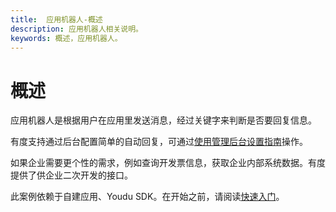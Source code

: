 ```yaml
---
title:  应用机器人-概述
description: 应用机器人相关说明。
keywords: 概述，应用机器人。
---
```


# 概述

应用机器人是根据用户在应用里发送消息，经过关键字来判断是否要回复信息。

有度支持通过后台配置简单的自动回复，可通过[使用管理后台设置指南](https://youdu.im/api/doc.html#10072)操作。

如果企业需要更个性的需求，例如查询开发票信息，获取企业内部系统数据。有度提供了供企业二次开发的接口。

此案例依赖于自建应用、Youdu SDK。在开始之前，请阅读[快速入门](https://youdu.im/api/quickstart.html)。